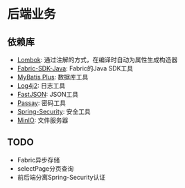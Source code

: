 # 后端业务

## 依赖库
- [Lombok](https://projectlombok.org/): 通过注解的方式，在编译时自动为属性生成构造器
- [Fabric-SDK-Java](https://github.com/hyperledger/fabric-gateway-java): Fabric的Java SDK工具
- [MyBatis Plus](https://baomidou.com/): 数据库工具
- [Log4j2](https://logging.apache.org/log4j/2.x/): 日志工具
- [FastJSON](https://github.com/alibaba/fastjson): JSON工具
- [Passay](https://www.passay.org/): 密码工具
- [Spring-Security](https://spring.io/projects/spring-security): 安全工具
- [MinIO](https://min.io/): 文件服务器

## TODO
- Fabric异步存储
- selectPage分页查询
- 前后端分离Spring-Security认证


